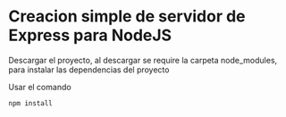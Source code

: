 # Creacion simple de servidor de Express para NodeJS

Descargar el proyecto, al descargar se require la carpeta 
node_modules, para instalar las dependencias del proyecto

Usar el comando 

```
npm install
```